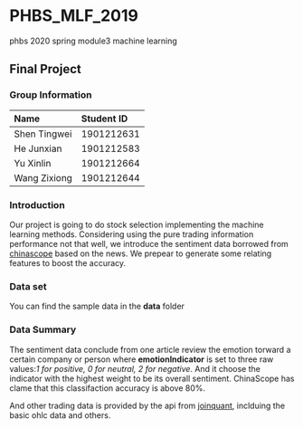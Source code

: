 # PHBS_MLF_2019
phbs 2020 spring module3 machine learning
## Final Project
### Group Information

|Name|Student ID|
|:---|:---|
|Shen Tingwei|1901212631|
|He Junxian|1901212583 |
|Yu Xinlin|1901212664|
|Wang Zixiong|1901212644|

### Introduction

Our project is going to do stock selection implementing the machine learning methods. Considering using the pure trading information performance not that well, we introduce the sentiment data borrowed from [chinascope](http://finance.chinascope.com/www/) based on the news. We prepear to generate some relating features to boost the accuracy.

### Data set 
You can find the sample data in the **data** folder

### Data Summary
The sentiment data conclude from one article review the emotion torward a certain company or person where **emotionIndicator** is set to three raw values:*1 for positive, 0 for neutral, 2 for negative*. And it choose the indicator with the highest weight to be its overall sentiment. ChinaScope has clame that this classifaction accuracy is above 80%.

And other trading data is provided by the api from [joinquant](https://www.joinquant.com/), inclduing the basic ohlc data and others.